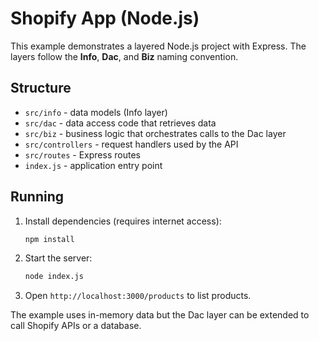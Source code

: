 # Shopify App (Node.js)

This example demonstrates a layered Node.js project with Express. The layers follow the **Info**, **Dac**, and **Biz** naming convention.

## Structure

- `src/info` - data models (Info layer)
- `src/dac` - data access code that retrieves data
- `src/biz` - business logic that orchestrates calls to the Dac layer
- `src/controllers` - request handlers used by the API
- `src/routes` - Express routes
- `index.js` - application entry point

## Running

1. Install dependencies (requires internet access):
   ```bash
   npm install
   ```
2. Start the server:
   ```bash
   node index.js
   ```
3. Open `http://localhost:3000/products` to list products.

The example uses in-memory data but the Dac layer can be extended to call Shopify APIs or a database.
